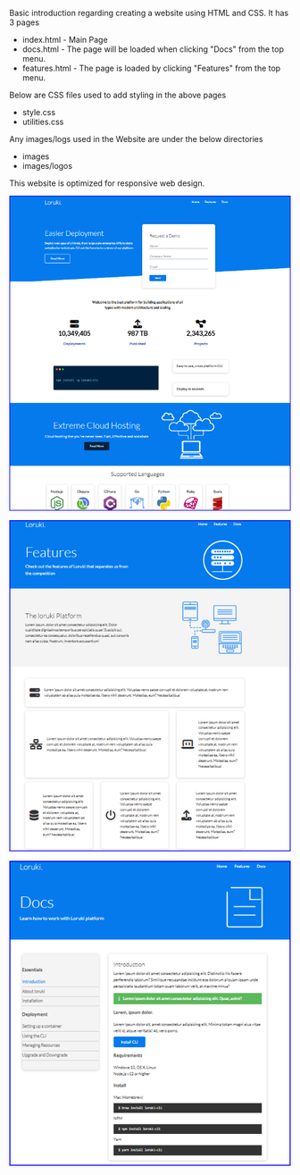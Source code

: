 Basic introduction regarding creating a website using HTML and CSS.
It has 3 pages
- index.html - Main Page
- docs.html - The page will be loaded when clicking "Docs" from the top menu.
- features.html - The page is loaded by clicking "Features" from the top menu.

Below are CSS files used to add styling in the above pages
- style.css
- utilities.css

Any images/logs used in the Website are under the below directories
- images
- images/logos

This website is optimized for responsive web design.

![alt text](https://github.com/ankitnigam08091985/HTML_CSS_website_1/blob/master/Website_image_1.png)

![alt text](https://github.com/ankitnigam08091985/HTML_CSS_website_1/blob/master/Website_image_2.png)

![alt text](https://github.com/ankitnigam08091985/HTML_CSS_website_1/blob/master/Website_image_3.png)
